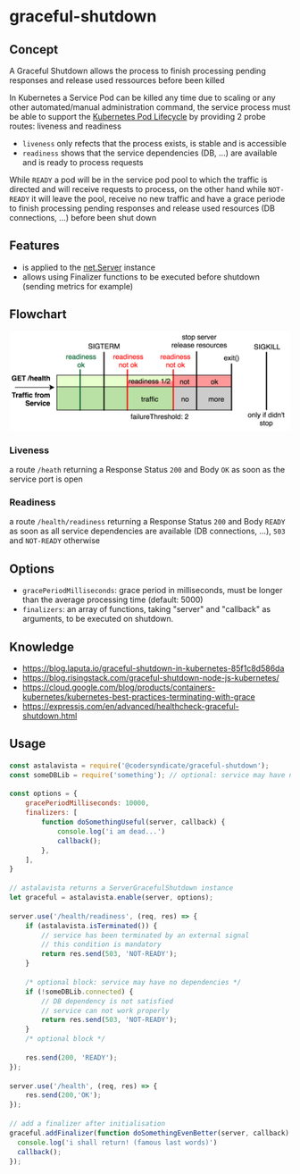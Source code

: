 graceful-shutdown
====

## Concept

A Graceful Shutdown allows the process to finish processing pending responses and release used ressources before been killed

In Kubernetes a Service Pod can be killed any time due to scaling or any other automated/manual administration command,
the service process must be able to support the [Kubernetes Pod Lifecycle](https://kubernetes.io/docs/concepts/workloads/pods/pod-lifecycle/) by providing 2 probe routes: liveness and readiness

- `liveness` only refects that the process exists, is stable and is accessible
- `readiness` shows that the service dependencies (DB, ...) are available and is ready to process requests

While `READY` a pod will be in the service pod pool to which the traffic is directed and will receive requests to process,
on the other hand while `NOT-READY` it will leave the pool, receive no new traffic and have a grace periode to finish processing
pending responses and release used resources (DB connections, ...) before been shut down

## Features

- is applied to the [net.Server](https://nodejs.org/dist/latest-v16.x/docs/api/net.html#net_class_net_server) instance
- allows using Finalizer functions to be executed before shutdown (sending metrics for example)


## Flowchart

![graceful-shutdown-flowchart](./Kubernetes-graceful-shutdown-flowchart.png)

### Liveness

a route `/heath` returning a Response Status `200` and Body `OK` as soon as the service port is open

### Readiness

a route `/health/readiness` returning a Response Status `200` and Body `READY` as soon as
all service dependencies are available (DB connections, ...), `503` and `NOT-READY` otherwise

## Options

- `gracePeriodMilliseconds`: grace period in milliseconds, must be longer than the average processing time (default: 5000)
- `finalizers`: an array of functions, taking "server" and "callback" as arguments, to be executed on shutdown. 

## Knowledge

- https://blog.laputa.io/graceful-shutdown-in-kubernetes-85f1c8d586da
- https://blog.risingstack.com/graceful-shutdown-node-js-kubernetes/
- https://cloud.google.com/blog/products/containers-kubernetes/kubernetes-best-practices-terminating-with-grace
- https://expressjs.com/en/advanced/healthcheck-graceful-shutdown.html

## Usage

```javascript
const astalavista = require('@codersyndicate/graceful-shutdown');
const someDBLib = require('something'); // optional: service may have no dependencies

const options = {
    gracePeriodMilliseconds: 10000,
    finalizers: [
        function doSomethingUseful(server, callback) {
            console.log('i am dead...')
            callback();
        },
    ],
}

// astalavista returns a ServerGracefulShutdown instance
let graceful = astalavista.enable(server, options);

server.use('/health/readiness', (req, res) => {
    if (astalavista.isTerminated()) {
        // service has been terminated by an external signal
        // this condition is mandatory
        return res.send(503, 'NOT-READY');
    }

    /* optional block: service may have no dependencies */
    if (!someDBLib.connected) {
        // DB dependency is not satisfied
        // service can not work properly
        return res.send(503, 'NOT-READY');
    }
    /* optional block */

    res.send(200, 'READY');
});

server.use('/health', (req, res) => {
    res.send(200,'OK');
});

// add a finalizer after initialisation
graceful.addFinalizer(function doSomethingEvenBetter(server, callback) {
  console.log('i shall return! (famous last words)')
  callback();
});

```
